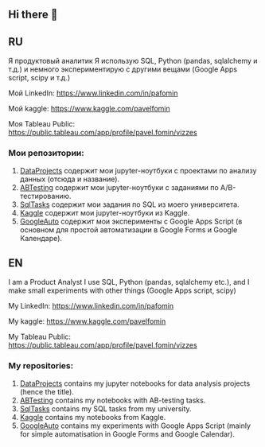 ## Hi there 👋
## RU
Я продуктовый аналитик
Я использую SQL, Python (pandas, sqlalchemy и т.д.) и немного экспериментирую с другими вещами (Google Apps script, scipy и т.д.)

Мой LinkedIn: https://www.linkedin.com/in/pafomin

Мой kaggle: https://www.kaggle.com/pavelfomin

Моя Tableau Public: https://public.tableau.com/app/profile/pavel.fomin/vizzes

### Мои репозитории:

1) [DataProjects](https://github.com/FominP/DataProjects) содержит мои jupyter-ноутбуки с проектами по анализу данных (отсюда и название).
2) [ABTesting](https://github.com/FominP/ABTesting) содержит мои jupyter-ноутбуки с заданиями по А/B-тестированию.
3) [SqlTasks](https://github.com/FominP/SqlTasks) содержит мои задания по SQL из моего университета.
4) [Kaggle](https://github.com/FominP/Kaggle) содержит мои jupyter-ноутбуки из Kaggle.
5) [GoogleAuto](https://github.com/FominP/GoogleAuto) содержит мои эксперименты c Google Apps Script (в основном для простой автоматизации в Google Forms и Google Календаре).

## EN
I am a Product Analyst
I use SQL, Python (pandas, sqlalchemy etc.), and I make small experiments with other things (Google Apps script, scipy)

My LinkedIn: https://www.linkedin.com/in/pafomin

My kaggle: https://www.kaggle.com/pavelfomin

My Tableau Public: https://public.tableau.com/app/profile/pavel.fomin/vizzes

### My repositories:

1) [DataProjects](https://github.com/FominP/DataProjects) contains my jupyter notebooks for data analysis projects (hence the title).
2) [ABTesting](https://github.com/FominP/ABTesting) contains my notebooks with AB-testing tasks.
3) [SqlTasks](https://github.com/FominP/SqlTasks) contains my SQL tasks from my university.
4) [Kaggle](https://github.com/FominP/Kaggle) contains my notebooks from Kaggle.
5) [GoogleAuto](https://github.com/FominP/GoogleAuto) contains my experiments with Google Apps Script (mainly for simple automatisation in Google Forms and Google Calendar).